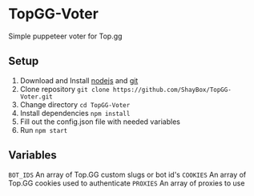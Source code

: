 # TopGG-Voter
Simple puppeteer voter for Top.gg

## Setup

1. Download and Install [nodejs](https://nodejs.org/en/) and [git](https://git-scm.com/)
2. Clone repository `git clone https://github.com/ShayBox/TopGG-Voter.git`
3. Change directory `cd TopGG-Voter`
4. Install dependencies `npm install`
5. Fill out the config.json file with needed variables
5. Run `npm start`

## Variables
`BOT_IDS` An array of Top.GG custom slugs or bot id's
`COOKIES` An array of Top.GG cookies used to authenticate
`PROXIES` An array of proxies to use